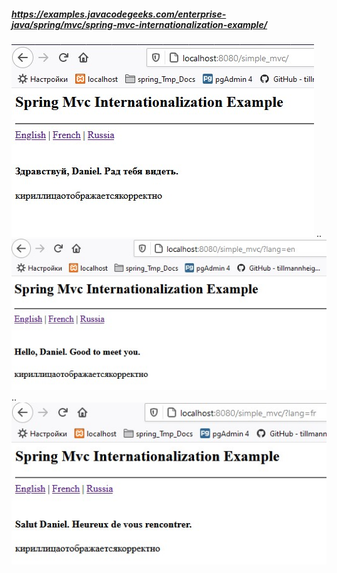 ##### https://examples.javacodegeeks.com/enterprise-java/spring/mvc/spring-mvc-internationalization-example/

![Screenshot_1](img/Screenshot_1.jpg)
..
![Screenshot_2](img/Screenshot_2.jpg)
..
![Screenshot_3](img/Screenshot_3.jpg)